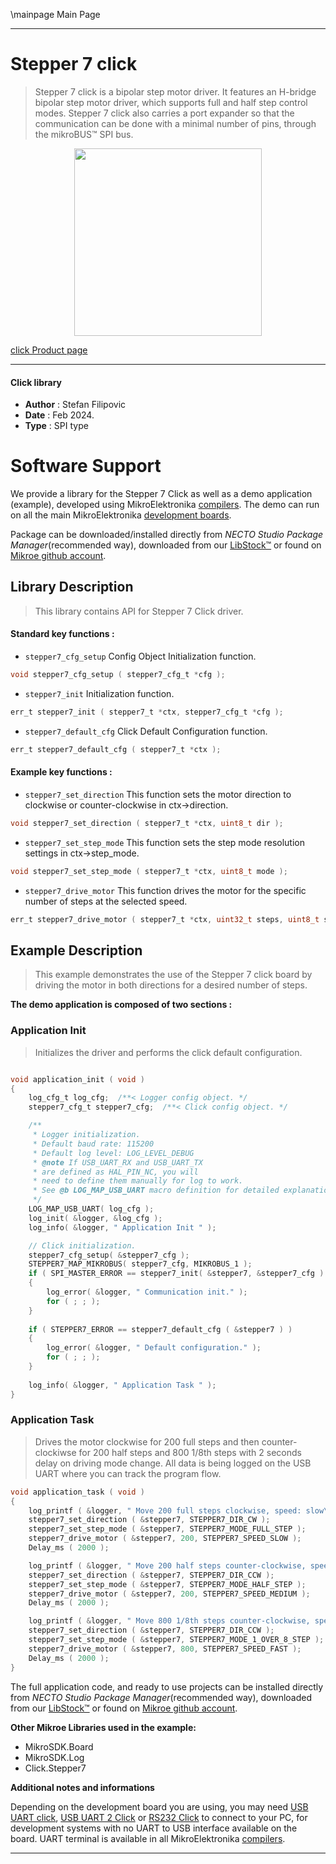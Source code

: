 \mainpage Main Page

---
# Stepper 7 click

> Stepper 7 click is a bipolar step motor driver. It features an H-bridge bipolar step motor driver, which supports full and half step control modes. Stepper 7 click also carries a port expander so that the communication can be done with a minimal number of pins, through the mikroBUS™ SPI bus.

<p align="center">
  <img src="https://download.mikroe.com/images/click_for_ide/stepper7_click.png" height=300px>
</p>

[click Product page](https://www.mikroe.com/stepper-7-click)

---


#### Click library

- **Author**        : Stefan Filipovic
- **Date**          : Feb 2024.
- **Type**          : SPI type


# Software Support

We provide a library for the Stepper 7 Click
as well as a demo application (example), developed using MikroElektronika
[compilers](https://www.mikroe.com/necto-studio).
The demo can run on all the main MikroElektronika [development boards](https://www.mikroe.com/development-boards).

Package can be downloaded/installed directly from *NECTO Studio Package Manager*(recommended way), downloaded from our [LibStock&trade;](https://libstock.mikroe.com) or found on [Mikroe github account](https://github.com/MikroElektronika/mikrosdk_click_v2/tree/master/clicks).

## Library Description

> This library contains API for Stepper 7 Click driver.

#### Standard key functions :

- `stepper7_cfg_setup` Config Object Initialization function.
```c
void stepper7_cfg_setup ( stepper7_cfg_t *cfg );
```

- `stepper7_init` Initialization function.
```c
err_t stepper7_init ( stepper7_t *ctx, stepper7_cfg_t *cfg );
```

- `stepper7_default_cfg` Click Default Configuration function.
```c
err_t stepper7_default_cfg ( stepper7_t *ctx );
```

#### Example key functions :

- `stepper7_set_direction` This function sets the motor direction to clockwise or counter-clockwise in ctx->direction.
```c
void stepper7_set_direction ( stepper7_t *ctx, uint8_t dir );
```

- `stepper7_set_step_mode` This function sets the step mode resolution settings in ctx->step_mode.
```c
void stepper7_set_step_mode ( stepper7_t *ctx, uint8_t mode );
```

- `stepper7_drive_motor` This function drives the motor for the specific number of steps at the selected speed.
```c
err_t stepper7_drive_motor ( stepper7_t *ctx, uint32_t steps, uint8_t speed );
```

## Example Description

> This example demonstrates the use of the Stepper 7 click board by driving the motor in both directions for a desired number of steps.

**The demo application is composed of two sections :**

### Application Init

> Initializes the driver and performs the click default configuration.

```c

void application_init ( void )
{
    log_cfg_t log_cfg;  /**< Logger config object. */
    stepper7_cfg_t stepper7_cfg;  /**< Click config object. */

    /** 
     * Logger initialization.
     * Default baud rate: 115200
     * Default log level: LOG_LEVEL_DEBUG
     * @note If USB_UART_RX and USB_UART_TX 
     * are defined as HAL_PIN_NC, you will 
     * need to define them manually for log to work. 
     * See @b LOG_MAP_USB_UART macro definition for detailed explanation.
     */
    LOG_MAP_USB_UART( log_cfg );
    log_init( &logger, &log_cfg );
    log_info( &logger, " Application Init " );

    // Click initialization.
    stepper7_cfg_setup( &stepper7_cfg );
    STEPPER7_MAP_MIKROBUS( stepper7_cfg, MIKROBUS_1 );
    if ( SPI_MASTER_ERROR == stepper7_init( &stepper7, &stepper7_cfg ) )
    {
        log_error( &logger, " Communication init." );
        for ( ; ; );
    }
    
    if ( STEPPER7_ERROR == stepper7_default_cfg ( &stepper7 ) )
    {
        log_error( &logger, " Default configuration." );
        for ( ; ; );
    }
    
    log_info( &logger, " Application Task " );
}

```

### Application Task

> Drives the motor clockwise for 200 full steps and then counter-clockiwse for 200 half
steps and 800 1/8th steps with 2 seconds delay on driving mode change. All data is
being logged on the USB UART where you can track the program flow.

```c
void application_task ( void )
{
    log_printf ( &logger, " Move 200 full steps clockwise, speed: slow\r\n\n" );
    stepper7_set_direction ( &stepper7, STEPPER7_DIR_CW );
    stepper7_set_step_mode ( &stepper7, STEPPER7_MODE_FULL_STEP );
    stepper7_drive_motor ( &stepper7, 200, STEPPER7_SPEED_SLOW );
    Delay_ms ( 2000 );

    log_printf ( &logger, " Move 200 half steps counter-clockwise, speed: medium\r\n\n" );
    stepper7_set_direction ( &stepper7, STEPPER7_DIR_CCW );
    stepper7_set_step_mode ( &stepper7, STEPPER7_MODE_HALF_STEP );
    stepper7_drive_motor ( &stepper7, 200, STEPPER7_SPEED_MEDIUM );
    Delay_ms ( 2000 );

    log_printf ( &logger, " Move 800 1/8th steps counter-clockwise, speed: fast\r\n\n" );
    stepper7_set_direction ( &stepper7, STEPPER7_DIR_CCW );
    stepper7_set_step_mode ( &stepper7, STEPPER7_MODE_1_OVER_8_STEP );
    stepper7_drive_motor ( &stepper7, 800, STEPPER7_SPEED_FAST );
    Delay_ms ( 2000 );
}
```

The full application code, and ready to use projects can be installed directly from *NECTO Studio Package Manager*(recommended way), downloaded from our [LibStock&trade;](https://libstock.mikroe.com) or found on [Mikroe github account](https://github.com/MikroElektronika/mikrosdk_click_v2/tree/master/clicks).

**Other Mikroe Libraries used in the example:**

- MikroSDK.Board
- MikroSDK.Log
- Click.Stepper7

**Additional notes and informations**

Depending on the development board you are using, you may need
[USB UART click](https://www.mikroe.com/usb-uart-click),
[USB UART 2 Click](https://www.mikroe.com/usb-uart-2-click) or
[RS232 Click](https://www.mikroe.com/rs232-click) to connect to your PC, for
development systems with no UART to USB interface available on the board. UART
terminal is available in all MikroElektronika
[compilers](https://shop.mikroe.com/compilers).

---

